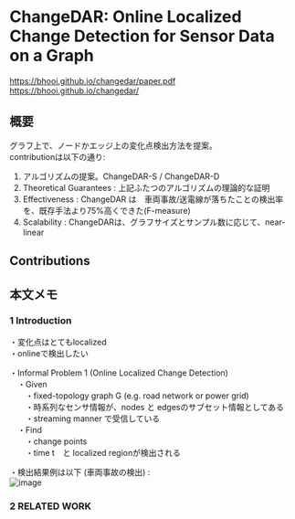 # ChangeDAR: Online Localized Change Detection for Sensor Data on a Graph  
https://bhooi.github.io/changedar/paper.pdf  
https://bhooi.github.io/changedar/  
  
## 概要
グラフ上で、ノードかエッジ上の変化点検出方法を提案。  
contributionは以下の通り:  
1) アルゴリズムの提案。ChangeDAR-S / ChangeDAR-D  
2) Theoretical Guarantees : 上記ふたつのアルゴリズムの理論的な証明  
3) Effectiveness : ChangeDAR は　車両事故/送電線が落ちたことの検出率を、既存手法より75%高くできた(F-measure)  
4) Scalability : ChangeDARは、グラフサイズとサンプル数に応じて、near-linear    

## Contributions

## 本文メモ
### 1 Introduction  
・変化点はとてもlocalized  
・onlineで検出したい  
  
・Informal Problem 1 (Online Localized Change Detection)  
　・Given  
　　・fixed-topology graph G (e.g. road network or power grid)  
　　・時系列なセンサ情報が、nodes と edgesのサブセット情報としてある  
　　・streaming manner で受信している  
　・Find  
　　・change points  
　　・time t　と localized regionが検出される  
  
・検出結果例は以下 (車両事故の検出) :  
![image](https://user-images.githubusercontent.com/30098187/69528963-a2507a80-0fb2-11ea-9309-9f0cba467f3d.png)  
  
### 2 RELATED WORK  
